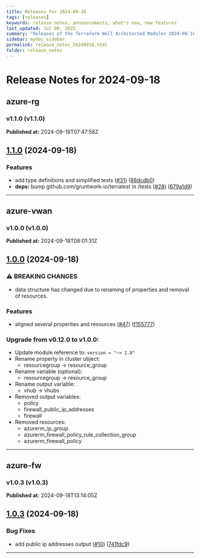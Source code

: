 ```yaml
---
title: Releases for 2024-09-18
tags: [releases]
keywords: release notes, announcements, what's new, new features
last_updated: Jul 08, 2025
summary: "Releases of the Terraform Well Architected Modules 2024-09-18"
sidebar: mydoc_sidebar
permalink: release_notes_20240918.html
folder: release_notes
---
```


# Release Notes for 2024-09-18

## azure-rg
### v1.1.0 (v1.1.0)
**Published at:** 2024-09-18T07:47:58Z

## [1.1.0](https://github.com/CloudNationHQ/terraform-azure-rg/compare/v1.0.0...v1.1.0) (2024-09-18)


### Features

* add type definitions and simplified tests ([#31](https://github.com/CloudNationHQ/terraform-azure-rg/issues/31)) ([88dcdb0](https://github.com/CloudNationHQ/terraform-azure-rg/commit/88dcdb0fe19752ccdcdc9116ff956444209cb929))
* **deps:** bump github.com/gruntwork-io/terratest in /tests ([#28](https://github.com/CloudNationHQ/terraform-azure-rg/issues/28)) ([679a1d9](https://github.com/CloudNationHQ/terraform-azure-rg/commit/679a1d9b6cf658e81e6efaa90c66c440c7befa53))

---

## azure-vwan
### v1.0.0 (v1.0.0)
**Published at:** 2024-09-18T08:01:31Z

## [1.0.0](https://github.com/CloudNationHQ/terraform-azure-vwan/compare/v0.12.0...v1.0.0) (2024-09-18)


### ⚠ BREAKING CHANGES

* data structure has changed due to renaming of properties and removal of resources.

### Features

* aligned several properties and resources ([#47](https://github.com/CloudNationHQ/terraform-azure-vwan/issues/47)) ([f155777](https://github.com/CloudNationHQ/terraform-azure-vwan/commit/f1557774ee77f369689b86dff4818ab3a639b46d))

### Upgrade from v0.12.0 to v1.0.0:

- Update module reference to: `version = "~> 1.0"`
- Rename property in cluster object:
  - resourcegroup -> resource_group
- Rename variable (optional):
  - resourcegroup -> resource_group
- Rename output variable:
  - vhub -> vhubs
- Removed output variables:
  - policy
  - firewall_public_ip_addresses
  - firewall
- Removed resources:
  - azurerm_ip_group
  - azurerm_firewall_policy_rule_collection_group
  - azurerm_firewall_policy

---

## azure-fw
### v1.0.3 (v1.0.3)
**Published at:** 2024-09-18T13:14:05Z

## [1.0.3](https://github.com/CloudNationHQ/terraform-azure-fw/compare/v1.0.2...v1.0.3) (2024-09-18)


### Bug Fixes

* add public ip addresses output ([#10](https://github.com/CloudNationHQ/terraform-azure-fw/issues/10)) ([741fdc9](https://github.com/CloudNationHQ/terraform-azure-fw/commit/741fdc923c06c0ff2324eded82740e8a9dfc6f93))

---

